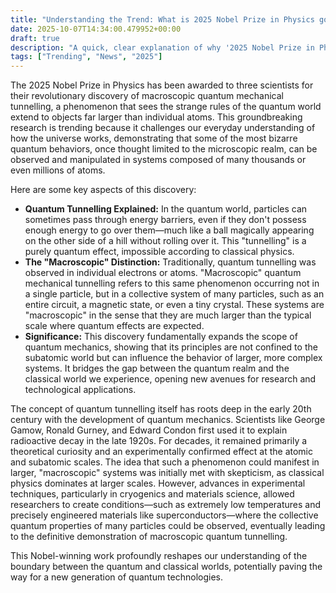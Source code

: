 ```yaml
---
title: "Understanding the Trend: What is 2025 Nobel Prize in Physics goes to three scientists for discovery of macroscopic quantum mechanical tunnelling?"
date: 2025-10-07T14:34:00.479952+00:00
draft: true
description: "A quick, clear explanation of why '2025 Nobel Prize in Physics goes to three scientists for discovery of macroscopic quantum mechanical tunnelling' is trending. Learn the key facts and background behind today's top search."
tags: ["Trending", "News", "2025"]
---
```


The 2025 Nobel Prize in Physics has been awarded to three scientists for their revolutionary discovery of macroscopic quantum mechanical tunnelling, a phenomenon that sees the strange rules of the quantum world extend to objects far larger than individual atoms. This groundbreaking research is trending because it challenges our everyday understanding of how the universe works, demonstrating that some of the most bizarre quantum behaviors, once thought limited to the microscopic realm, can be observed and manipulated in systems composed of many thousands or even millions of atoms.

Here are some key aspects of this discovery:

*   **Quantum Tunnelling Explained:** In the quantum world, particles can sometimes pass through energy barriers, even if they don't possess enough energy to go over them—much like a ball magically appearing on the other side of a hill without rolling over it. This "tunnelling" is a purely quantum effect, impossible according to classical physics.
*   **The "Macroscopic" Distinction:** Traditionally, quantum tunnelling was observed in individual electrons or atoms. "Macroscopic" quantum mechanical tunnelling refers to this same phenomenon occurring not in a single particle, but in a collective system of many particles, such as an entire circuit, a magnetic state, or even a tiny crystal. These systems are "macroscopic" in the sense that they are much larger than the typical scale where quantum effects are expected.
*   **Significance:** This discovery fundamentally expands the scope of quantum mechanics, showing that its principles are not confined to the subatomic world but can influence the behavior of larger, more complex systems. It bridges the gap between the quantum realm and the classical world we experience, opening new avenues for research and technological applications.

The concept of quantum tunnelling itself has roots deep in the early 20th century with the development of quantum mechanics. Scientists like George Gamow, Ronald Gurney, and Edward Condon first used it to explain radioactive decay in the late 1920s. For decades, it remained primarily a theoretical curiosity and an experimentally confirmed effect at the atomic and subatomic scales. The idea that such a phenomenon could manifest in larger, "macroscopic" systems was initially met with skepticism, as classical physics dominates at larger scales. However, advances in experimental techniques, particularly in cryogenics and materials science, allowed researchers to create conditions—such as extremely low temperatures and precisely engineered materials like superconductors—where the collective quantum properties of many particles could be observed, eventually leading to the definitive demonstration of macroscopic quantum tunnelling.

This Nobel-winning work profoundly reshapes our understanding of the boundary between the quantum and classical worlds, potentially paving the way for a new generation of quantum technologies.